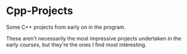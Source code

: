 # Cpp-Projects
Some C++ projects from early on in the program.

These aren't necessarily the most impressive projects undertaken in the early courses, but they're the ones I find most interesting.
